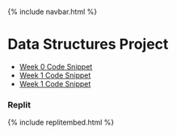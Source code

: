 {% include navbar.html %}

# Data Structures Project

- [Week 0 Code Snippet](https://rohitd3.github.io/rohit-csp3/dataProjekt/week0snippet)
- [Week 1 Code Snippet](https://rohitd3.github.io/rohit-csp3/dataProjekt/week1snippet)
- [Week 1 Code Snippet](https://rohitd3.github.io/rohit-csp3/dataProjekt/week2snippet)

### Replit

{% include replitembed.html %}

